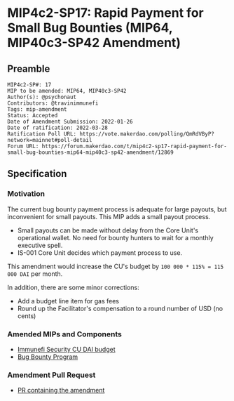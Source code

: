 # MIP4c2-SP17: Rapid Payment for Small Bug Bounties (MIP64, MIP40c3-SP42 Amendment)

## Preamble

```
MIP4c2-SP#: 17
MIP to be amended: MIP64, MIP40c3-SP42
Author(s): @psychonaut
Contributors: @travinimmunefi
Tags: mip-amendment
Status: Accepted
Date of Amendment Submission: 2022-01-26
Date of ratification: 2022-03-28
Ratification Poll URL: https://vote.makerdao.com/polling/QmRdVByP?network=mainnet#poll-detail
Forum URL: https://forum.makerdao.com/t/mip4c2-sp17-rapid-payment-for-small-bug-bounties-mip64-mip40c3-sp42-amendment/12869
```
## Specification

### Motivation

The current bug bounty payment process is adequate for large payouts, but inconvenient for small payouts. This MIP adds a small payout process.

- Small payouts can be made without delay from the Core Unit's operational wallet. No need for bounty hunters to wait for a monthly executive spell.
- IS-001 Core Unit decides which payment process to use.

This amendment would increase the CU's budget by `100 000 * 115% = 115 000 DAI` per month.

In addition, there are some minor corrections:

- Add a budget line item for gas fees
- Round up the Facilitator's compensation to a round number of USD (no cents)

### Amended MIPs and Components

- [Immunefi Security CU DAI budget](https://mips.makerdao.com/mips/details/MIP40c3SP42)
- [Bug Bounty Program](https://mips.makerdao.com/mips/details/MIP64)

### Amendment Pull Request

- [PR containing the amendment](https://github.com/makerdao/mips/pull/463)

